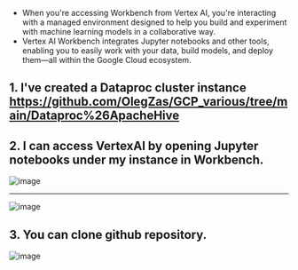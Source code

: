 - When you're accessing Workbench from Vertex AI, you're interacting with a managed environment designed to help you build and experiment with machine learning models in a collaborative way.
- Vertex AI Workbench integrates Jupyter notebooks and other tools, enabling you to easily work with your data, build models, and deploy them—all within the Google Cloud ecosystem.

## 1. I've created a Dataproc cluster instance https://github.com/OlegZas/GCP_various/tree/main/Dataproc%26ApacheHive 

## 2. I can access VertexAI by opening Jupyter notebooks under my instance in Workbench.

![image](https://github.com/user-attachments/assets/9695a864-95ac-46ea-8275-866a15d6cdb6)

---

![image](https://github.com/user-attachments/assets/65ac4101-9f58-4319-afcb-4ca47d4cf8ea)


## 3. You can clone github repository.

   ![image](https://github.com/user-attachments/assets/580ad0d2-ee65-4460-8f9d-41bf12e46cc2)
